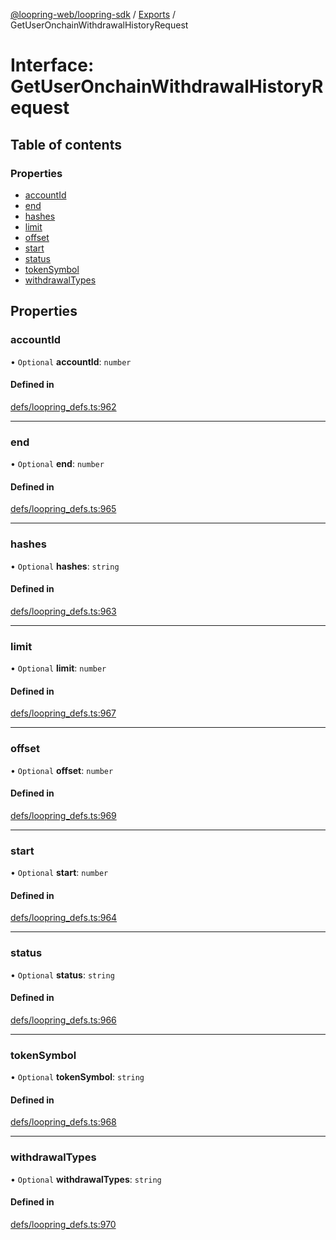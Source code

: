 [@loopring-web/loopring-sdk](../README.md) / [Exports](../modules.md) / GetUserOnchainWithdrawalHistoryRequest

# Interface: GetUserOnchainWithdrawalHistoryRequest

## Table of contents

### Properties

- [accountId](GetUserOnchainWithdrawalHistoryRequest.md#accountid)
- [end](GetUserOnchainWithdrawalHistoryRequest.md#end)
- [hashes](GetUserOnchainWithdrawalHistoryRequest.md#hashes)
- [limit](GetUserOnchainWithdrawalHistoryRequest.md#limit)
- [offset](GetUserOnchainWithdrawalHistoryRequest.md#offset)
- [start](GetUserOnchainWithdrawalHistoryRequest.md#start)
- [status](GetUserOnchainWithdrawalHistoryRequest.md#status)
- [tokenSymbol](GetUserOnchainWithdrawalHistoryRequest.md#tokensymbol)
- [withdrawalTypes](GetUserOnchainWithdrawalHistoryRequest.md#withdrawaltypes)

## Properties

### accountId

• `Optional` **accountId**: `number`

#### Defined in

[defs/loopring_defs.ts:962](https://github.com/Loopring/loopring_sdk/blob/1d20f38/src/defs/loopring_defs.ts#L962)

___

### end

• `Optional` **end**: `number`

#### Defined in

[defs/loopring_defs.ts:965](https://github.com/Loopring/loopring_sdk/blob/1d20f38/src/defs/loopring_defs.ts#L965)

___

### hashes

• `Optional` **hashes**: `string`

#### Defined in

[defs/loopring_defs.ts:963](https://github.com/Loopring/loopring_sdk/blob/1d20f38/src/defs/loopring_defs.ts#L963)

___

### limit

• `Optional` **limit**: `number`

#### Defined in

[defs/loopring_defs.ts:967](https://github.com/Loopring/loopring_sdk/blob/1d20f38/src/defs/loopring_defs.ts#L967)

___

### offset

• `Optional` **offset**: `number`

#### Defined in

[defs/loopring_defs.ts:969](https://github.com/Loopring/loopring_sdk/blob/1d20f38/src/defs/loopring_defs.ts#L969)

___

### start

• `Optional` **start**: `number`

#### Defined in

[defs/loopring_defs.ts:964](https://github.com/Loopring/loopring_sdk/blob/1d20f38/src/defs/loopring_defs.ts#L964)

___

### status

• `Optional` **status**: `string`

#### Defined in

[defs/loopring_defs.ts:966](https://github.com/Loopring/loopring_sdk/blob/1d20f38/src/defs/loopring_defs.ts#L966)

___

### tokenSymbol

• `Optional` **tokenSymbol**: `string`

#### Defined in

[defs/loopring_defs.ts:968](https://github.com/Loopring/loopring_sdk/blob/1d20f38/src/defs/loopring_defs.ts#L968)

___

### withdrawalTypes

• `Optional` **withdrawalTypes**: `string`

#### Defined in

[defs/loopring_defs.ts:970](https://github.com/Loopring/loopring_sdk/blob/1d20f38/src/defs/loopring_defs.ts#L970)
